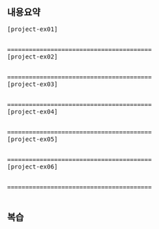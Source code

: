 ## 내용요약
<pre>
[project-ex01]


========================================
[project-ex02]


========================================
[project-ex03]


========================================
[project-ex04]


========================================
[project-ex05]


========================================
[project-ex06]


========================================

</pre>

## 복습
